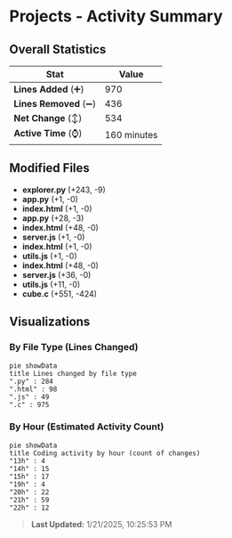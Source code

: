 # Projects - Activity Summary 

## Overall Statistics

| Stat                   | Value                                                             |
| ---------------------- | ----------------------------------------------------------------- |
| **Lines Added** (➕)   | 970                                          |
| **Lines Removed** (➖) | 436                                        |
| **Net Change** (↕)    | 534                |
| **Active Time** (⌚)   | 160 minutes |


## Modified Files
- **explorer.py** (+243, -9)
- **app.py** (+1, -0)
- **index.html** (+1, -0)
- **app.py** (+28, -3)
- **index.html** (+48, -0)
- **server.js** (+1, -0)
- **index.html** (+1, -0)
- **utils.js** (+1, -0)
- **index.html** (+48, -0)
- **server.js** (+36, -0)
- **utils.js** (+11, -0)
- **cube.c** (+551, -424)

## Visualizations

### By File Type (Lines Changed)

```mermaid
pie showData
title Lines changed by file type
".py" : 284
".html" : 98
".js" : 49
".c" : 975
```

### By Hour (Estimated Activity Count)

```mermaid
pie showData
title Coding activity by hour (count of changes)
"13h" : 4
"14h" : 15
"15h" : 17
"19h" : 4
"20h" : 22
"21h" : 59
"22h" : 12
```


> **Last Updated:** 1/21/2025, 10:25:53 PM